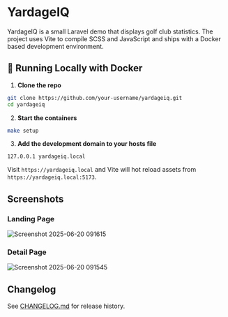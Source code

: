 # YardageIQ

YardageIQ is a small Laravel demo that displays golf club statistics. The project
uses Vite to compile SCSS and JavaScript and ships with a Docker based
development environment.

## 🐳 Running Locally with Docker

1. **Clone the repo**

```bash
git clone https://github.com/your-username/yardageiq.git
cd yardageiq
```

2. **Start the containers**

```bash
make setup
```

3. **Add the development domain to your hosts file**

```text
127.0.0.1 yardageiq.local
```

Visit `https://yardageiq.local` and Vite will hot reload assets from
`https://yardageiq.local:5173`.

## Screenshots

### Landing Page
![Screenshot 2025-06-20 091615](https://github.com/user-attachments/assets/df778e1c-e600-4f36-9cf9-3e79ef454ff6)

### Detail Page
![Screenshot 2025-06-20 091545](https://github.com/user-attachments/assets/272daaca-556f-4aae-a86f-1e5fe1705ab0)

## Changelog

See [CHANGELOG.md](CHANGELOG.md) for release history.
